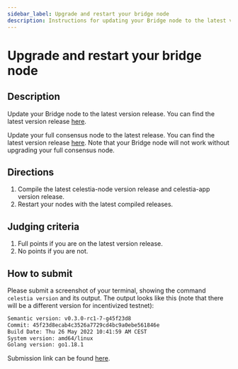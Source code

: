 ```yaml
---
sidebar_label: Upgrade and restart your bridge node
description: Instructions for updating your Bridge node to the latest version release.
---
```


# Upgrade and restart your bridge node

## Description

Update your Bridge node to the latest version release. You
can find the latest version release [here](https://github.com/celestiaorg/celestia-node/releases).

Update your full consensus node to the latest release. You
can find the latest version release [here](https://github.com/celestiaorg/celestia-app/releases).
Note that your Bridge node will not work without upgrading
your full consensus node.

## Directions

1. Compile the latest celestia-node version release and
celestia-app version release.
2. Restart your nodes with the latest compiled releases.

## Judging criteria

1. Full points if you are on the latest version release.
2. No points if you are not.

## How to submit

Please submit a screenshot of your terminal, showing the
command `celestia version` and its output. The output looks
like this (note that there will be a different version for
incentivized testnet):

```sh
Semantic version: v0.3.0-rc1-7-g45f23d8
Commit: 45f23d8ecab4c3526a7729cd4bc9a0ebe561846e
Build Date: Thu 26 May 2022 10:41:59 AM CEST
System version: amd64/linux
Golang version: go1.18.1
```

Submission link can be found [here](https://celestia.knack.com/theblockspacerace#testnet-portal).
